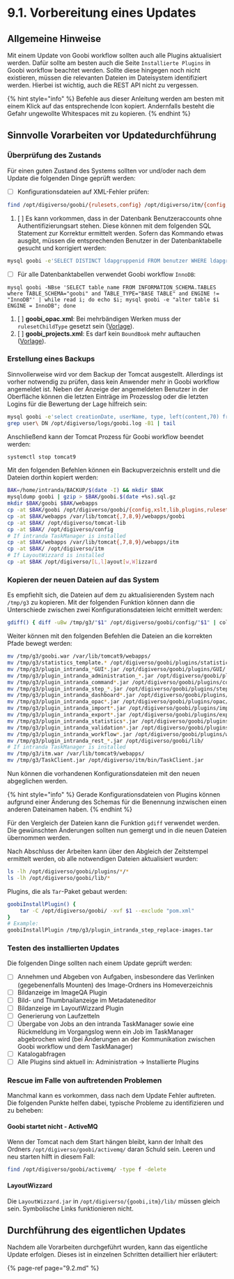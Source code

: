 # 9.1. Vorbereitung eines Updates

## Allgemeine Hinweise

Mit einem Update von Goobi workflow sollten auch alle Plugins aktualisiert werden. Dafür sollte am besten auch die Seite `Installierte Plugins` in Goobi workflow beachtet werden. Sollte diese hingegen noch nicht existieren, müssen die relevanten Dateien im Dateisystem identifiziert werden. Hierbei ist wichtig, auch die REST API nicht zu vergessen.

{% hint style="info" %}
Befehle aus dieser Anleitung werden am besten mit einem Klick auf das entsprechende Icon kopiert. Andernfalls besteht die Gefahr ungewollte Whitespaces mit zu kopieren.
{% endhint %}

## Sinnvolle Vorarbeiten vor Updatedurchführung

### Überprüfung des Zustands

Für einen guten Zustand des Systems sollten vor und/oder nach dem Update die folgenden Dinge geprüft werden:

* [ ] Konfigurationsdateien auf XML-Fehler prüfen:

```bash
find /opt/digiverso/goobi/{rulesets,config} /opt/digiverso/itm/{config,templates} /etc/tomcat{,7,8,9}  -name "*.xml" -exec xmllint --noout {} \;
```

1. [ ] Es kann vorkommen, dass in der Datenbank Benutzeraccounts ohne Authentifizierungsart stehen. Diese können mit dem folgenden SQL Statement zur Korrektur ermittelt werden. Sofern das Kommando etwas ausgibt, müssen die entsprechenden Benutzer in der Datenbanktabelle gesucht und korrigiert werden:

```bash
mysql goobi -e'SELECT DISTINCT ldapgruppenid FROM benutzer WHERE ldapgruppenid NOT IN (SELECT ldapgruppenid FROM ldapgruppen) OR ldapgruppenid IS NULL'
```

* [ ] Für alle Datenbanktabellen verwendet Goobi workflow `InnoDB`:

```text
mysql goobi -NBse 'SELECT table_name FROM INFORMATION_SCHEMA.TABLES where TABLE_SCHEMA="goobi" and TABLE_TYPE="BASE TABLE" and ENGINE != "InnoDB"' | while read i; do echo $i; mysql goobi -e "alter table $i ENGINE = InnoDB"; done
```

1. [ ] **goobi\_opac.xml**: Bei mehrbändigen Werken muss der `rulesetChildType` gesetzt sein \([Vorlage](https://github.com/intranda/goobi-workflow/blob/master/Goobi/install/config/goobi_opac.xml#L36)\).
2. [ ] **goobi\_projects.xml**: Es darf kein `BoundBook` mehr auftauchen \([Vorlage](https://github.com/intranda/goobi-workflow/blob/master/Goobi/install/config/goobi_projects.xml)\).

### Erstellung eines Backups

Sinnvollerweise wird vor dem Backup der Tomcat ausgestellt. Allerdings ist vorher notwendig zu prüfen, dass kein Anwender mehr in Goobi workflow angemeldet ist. Neben der Anzeige der angemeldeten Benutzer in der Oberfläche können die letzten Einträge im Prozesslog oder die letzten Logins für die Bewertung der Lage hilfreich sein:

```bash
mysql goobi -e'select creationDate, userName, type, left(content,70) from processlog order by creationDate desc limit 30'
grep user\ DN /opt/digiverso/logs/goobi.log -B1 | tail
```

Anschließend kann der Tomcat Prozess für Goobi workflow beendet werden:

```bash
systemctl stop tomcat9
```

Mit den folgenden Befehlen können ein Backupverzeichnis erstellt und die Dateien dorthin kopiert werden:

```bash
BAK=/home/intranda/BACKUP/$(date -I) && mkdir $BAK
mysqldump goobi | gzip > $BAK/goobi.$(date +%s).sql.gz
mkdir $BAK/goobi $BAK/webapps
cp -at $BAK/goobi /opt/digiverso/goobi/{config,xslt,lib,plugins,rulesets,scripts}
cp -at $BAK/webapps /var/lib/tomcat{,7,8,9}/webapps/goobi
cp -at $BAK/ /opt/digiverso/tomcat-lib
cp -at $BAK/ /opt/digiverso/config
# If intranda TaskManager is installed
cp -at $BAK/webapps /var/lib/tomcat{,7,8,9}/webapps/itm
cp -at $BAK/ /opt/digiverso/itm
# If LayoutWizzard is installed
cp -at $BAK /opt/digiverso/[L,l]ayout[w,W]izzard
```

### Kopieren der neuen Dateien auf das System

Es empfiehlt sich, die Dateien auf dem zu aktualisierenden System nach `/tmp/g3` zu kopieren. Mit der folgenden Funktion können dann die Unterschiede zwischen zwei Konfigurationsdateien leicht ermittelt werden:

```bash
gdiff() { diff -uBw /tmp/g3/"$1" /opt/digiverso/goobi/config/"$1" | colordiff; }
```

Weiter können mit den folgenden Befehlen die Dateien an die korrekten Pfade bewegt werden:

```bash
mv /tmp/g3/goobi.war /var/lib/tomcat9/webapps/
mv /tmp/g3/statistics_template.* /opt/digiverso/goobi/plugins/statistics/
mv /tmp/g3/plugin_intranda_*GUI*.jar /opt/digiverso/goobi/plugins/GUI/
mv /tmp/g3/plugin_intranda_administration_*.jar /opt/digiverso/goobi/plugins/administration/
mv /tmp/g3/plugin_intranda_command*.jar /opt/digiverso/goobi/plugins/command/
mv /tmp/g3/plugin_intranda_step_*.jar /opt/digiverso/goobi/plugins/step/
mv /tmp/g3/plugin_intranda_dashboard*.jar /opt/digiverso/goobi/plugins/dashboard/
mv /tmp/g3/plugin_intranda_opac*.jar /opt/digiverso/goobi/plugins/opac/
mv /tmp/g3/plugin_intranda_import*.jar /opt/digiverso/goobi/plugins/import/
mv /tmp/g3/plugin_intranda_export*.jar /opt/digiverso/goobi/plugins/export/
mv /tmp/g3/plugin_intranda_statistics*.jar /opt/digiverso/goobi/plugins/statistics/
mv /tmp/g3/plugin_intranda_validation*.jar /opt/digiverso/goobi/plugins/validation/
mv /tmp/g3/plugin_intranda_workflow*.jar /opt/digiverso/goobi/plugins/workflow/
mv /tmp/g3/plugin_intranda_rest_*.jar /opt/digiverso/goobi/lib/
# If intranda TaskManager is installed
mv /tmp/g3/itm.war /var/lib/tomcat9/webapps/
mv /tmp/g3/TaskClient.jar /opt/digiverso/itm/bin/TaskClient.jar
```

Nun können die vorhandenen Konfigurationsdateien mit den neuen abgeglichen werden.

{% hint style="info" %}
Gerade Konfigurationsdateien von Plugins können aufgrund einer Änderung des Schemas für die Benennung inzwischen einen anderen Dateinamen haben.
{% endhint %}

Für den Vergleich der Dateien kann die Funktion `gdiff` verwendet werden. Die gewünschten Änderungen sollten nun gemergt und in die neuen Dateien übernommen werden.

Nach Abschluss der Arbeiten kann über den Abgleich der Zeitstempel ermittelt werden, ob alle notwendigen Dateien aktualisiert wurden:

```bash
ls -lh /opt/digiverso/goobi/plugins/*/*
ls -lh /opt/digiverso/goobi/lib/*
```

Plugins, die als `Tar`-Paket gebaut werden:

```bash
goobiInstallPlugin() {
    tar -C /opt/digiverso/goobi/ -xvf $1 --exclude "pom.xml"
}
# Example:
goobiInstallPlugin /tmp/g3/plugin_intranda_step_replace-images.tar
```

### Testen des installierten Updates

Die folgenden Dinge sollten nach einem Update geprüft werden:

* [ ] Annehmen und Abgeben von Aufgaben, insbesondere das Verlinken \(gegebenenfalls Mounten\) des Image-Ordners ins Homeverzeichnis
* [ ] Bildanzeige im ImageQA Plugin
* [ ] Bild- und Thumbnailanzeige im Metadateneditor
* [ ] Bildanzeige im LayoutWizzard Plugin
* [ ] Generierung von Laufzetteln
* [ ] Übergabe von Jobs an den intranda TaskManager sowie eine Rückmeldung im Vorgangslog wenn ein Job im TaskManager abgebrochen wird \(bei Änderungen an der Kommunikation zwischen Goobi workflow und dem TaskManager\)
* [ ] Katalogabfragen
* [ ] Alle Plugins sind aktuell in: Administration -> Installierte Plugins

### Rescue im Falle von auftretenden Problemen

Manchmal kann es vorkommen, dass nach dem Update Fehler auftreten. Die folgenden Punkte helfen dabei, typische Probleme zu identifizieren und zu beheben:

#### **Goobi startet nicht - ActiveMQ**

Wenn der Tomcat nach dem Start hängen bleibt, kann der Inhalt des Ordners `/opt/digiverso/goobi/activemq/` daran Schuld sein. Leeren und neu starten hilft in diesem Fall:

```bash
find /opt/digiverso/goobi/activemq/ -type f -delete
```

#### **LayoutWizzard**

Die `LayoutWizzard.jar` in `/opt/digiverso/{goobi,itm}/lib/` müssen gleich sein. Symbolische Links funktionieren nicht.

## Durchführung des eigentlichen Updates

Nachdem alle Vorarbeiten durchgeführt wurden, kann das eigentliche Update erfolgen. Dieses ist in einzelnen Schritten detailliert hier erläutert:

{% page-ref page="9.2.md" %}

